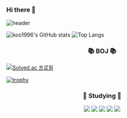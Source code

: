 ### Hi there 👋
![header](https://capsule-render.vercel.app/api?type=wave&color=auto&height=300&section=header&text=koo1996%20&fontSize=90)
<!--
**koo1996/koo1996** is a ✨ _special_ ✨ repository because its `README.md` (this file) appears on your GitHub profile.

Here are some ideas to get you started:

- 🔭 I’m currently working on ...
- 🌱 I’m currently learning ...
- 👯 I’m looking to collaborate on ...
- 🤔 I’m looking for help with ...
- 💬 Ask me about ...
- 📫 How to reach me: ...
- 😄 Pronouns: ...
- ⚡ Fun fact: ...
-->
![koo1996's GitHub stats](https://github-readme-stats.vercel.app/api?username=koo1996&show_icons=true&theme=tokyonight) ![Top Langs](https://github-readme-stats.vercel.app/api/top-langs/?username=koo1996&layout=Demo&theme=onedark)

<h3 align="center">📚 BOJ 📚</h3>

[![Solved.ac 프로필](http://mazassumnida.wtf/api/v2/generate_badge?boj=chairmankoo)](https://solved.ac/chairmankoo)


[![trophy](https://github-profile-trophy.vercel.app/?username=koo1996)](https://github.com/ryo-ma/github-profile-trophy)

<h3 align="center">📖 Studying 📖</h3>
<p align="center">
<img src="https://img.shields.io/badge/Python-3776AB?style=for-the-badge&logo=Python&logoColor=white"> <img src="https://img.shields.io/badge/C-A8B9CC?style=for-the-badge&logo=C&logoColor=white"> <img src="https://img.shields.io/badge/Css-1572B6?style=for-the-badge&logo=Css3&logoColor=white"> <img src="https://img.shields.io/badge/Html-E34F26?style=for-the-badge&logo=Html5&logoColor=white"> <img src="https://img.shields.io/badge/Django-092E20?style=for-the-badge&logo=Django&logoColor=white">
</p>

